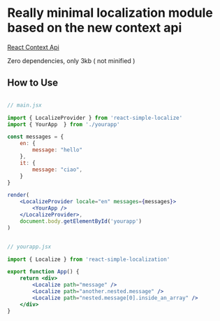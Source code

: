 # Really minimal localization module based on the new context api

[React Context Api](https://reactjs.org/docs/context.html)

Zero dependencies, only 3kb ( not minified )

## How to Use

```jsx

// main.jsx

import { LocalizeProvider } from 'react-simple-localize'
import { YourApp  } from './yourapp'

const messages = {
	en: {
		message: "hello"
	},
	it: {
		message: "ciao",
	}
}

render(
	<LocalizeProvider locale="en" messages={messages}>
		<YourApp />
	</LocalizeProvider>,
	document.body.getElementById('yourapp')
)
```

```jsx

// yourapp.jsx

import { Localize } from 'react-simple-localization'

export function App() {
	return <div>
		<Localize path="message" />
		<Localize path="another.nested.message" />
		<Localize path="nested.message[0].inside_an_array" />
	</div>
}

```